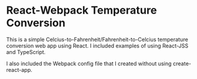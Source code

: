 # React-Webpack Temperature Conversion
This is a simple Celcius-to-Fahrenheit/Fahrenheit-to-Celcius temperature conversion web app using React. 
I included examples of using React-JSS and TypeScript. 

I also included the Webpack config file that I created without using create-react-app.
